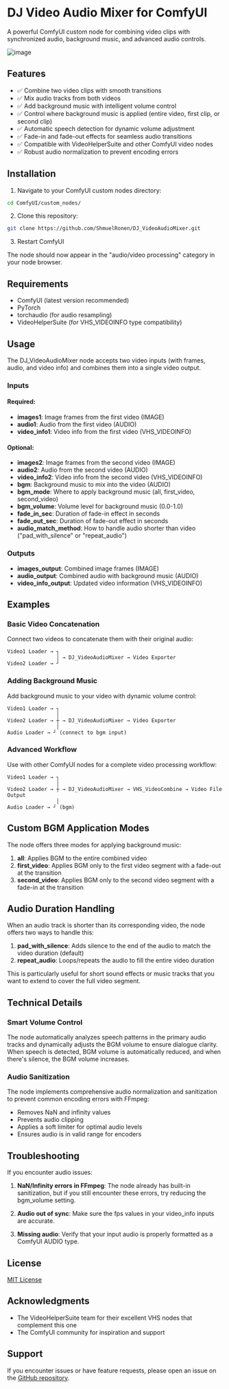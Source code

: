 # DJ Video Audio Mixer for ComfyUI

A powerful ComfyUI custom node for combining video clips with synchronized audio, background music, and advanced audio controls.

![image](https://github.com/user-attachments/assets/dc5df155-51e5-4dd5-8180-0d844a4dccf9)

## Features

- ✅ Combine two video clips with smooth transitions
- ✅ Mix audio tracks from both videos
- ✅ Add background music with intelligent volume control
- ✅ Control where background music is applied (entire video, first clip, or second clip)
- ✅ Automatic speech detection for dynamic volume adjustment
- ✅ Fade-in and fade-out effects for seamless audio transitions
- ✅ Compatible with VideoHelperSuite and other ComfyUI video nodes
- ✅ Robust audio normalization to prevent encoding errors

## Installation

1. Navigate to your ComfyUI custom nodes directory:
```bash
cd ComfyUI/custom_nodes/
```

2. Clone this repository:
```bash
git clone https://github.com/ShmuelRonen/DJ_VideoAudioMixer.git
```

3. Restart ComfyUI

The node should now appear in the "audio/video processing" category in your node browser.

## Requirements

- ComfyUI (latest version recommended)
- PyTorch
- torchaudio (for audio resampling)
- VideoHelperSuite (for VHS_VIDEOINFO type compatibility)

## Usage

The DJ_VideoAudioMixer node accepts two video inputs (with frames, audio, and video info) and combines them into a single video output.

### Inputs

#### Required:
- **images1**: Image frames from the first video (IMAGE)
- **audio1**: Audio from the first video (AUDIO) 
- **video_info1**: Video info from the first video (VHS_VIDEOINFO)

#### Optional:
- **images2**: Image frames from the second video (IMAGE)
- **audio2**: Audio from the second video (AUDIO)
- **video_info2**: Video info from the second video (VHS_VIDEOINFO)
- **bgm**: Background music to mix into the video (AUDIO)
- **bgm_mode**: Where to apply background music (all, first_video, second_video)
- **bgm_volume**: Volume level for background music (0.0-1.0)
- **fade_in_sec**: Duration of fade-in effect in seconds
- **fade_out_sec**: Duration of fade-out effect in seconds
- **audio_match_method**: How to handle audio shorter than video ("pad_with_silence" or "repeat_audio")

### Outputs

- **images_output**: Combined image frames (IMAGE)
- **audio_output**: Combined audio with background music (AUDIO)
- **video_info_output**: Updated video information (VHS_VIDEOINFO)

## Examples

### Basic Video Concatenation

Connect two videos to concatenate them with their original audio:

```
Video1 Loader → ┐
                │ → DJ_VideoAudioMixer → Video Exporter
Video2 Loader → ┘
```

### Adding Background Music

Add background music to your video with dynamic volume control:

```
Video1 Loader → ┐
                │
Video2 Loader → ┼ → DJ_VideoAudioMixer → Video Exporter
                │
Audio Loader → ┘ (connect to bgm input)
```

### Advanced Workflow

Use with other ComfyUI nodes for a complete video processing workflow:

```
Video1 Loader → ┐
                │
Video2 Loader → ┼ → DJ_VideoAudioMixer → VHS_VideoCombine → Video File Output
                │
Audio Loader → ┘ (bgm)
```

## Custom BGM Application Modes

The node offers three modes for applying background music:

1. **all**: Applies BGM to the entire combined video
2. **first_video**: Applies BGM only to the first video segment with a fade-out at the transition
3. **second_video**: Applies BGM only to the second video segment with a fade-in at the transition

## Audio Duration Handling

When an audio track is shorter than its corresponding video, the node offers two ways to handle this:

1. **pad_with_silence**: Adds silence to the end of the audio to match the video duration (default)
2. **repeat_audio**: Loops/repeats the audio to fill the entire video duration

This is particularly useful for short sound effects or music tracks that you want to extend to cover the full video segment.

## Technical Details

### Smart Volume Control

The node automatically analyzes speech patterns in the primary audio tracks and dynamically adjusts the BGM volume to ensure dialogue clarity. When speech is detected, BGM volume is automatically reduced, and when there's silence, the BGM volume increases.

### Audio Sanitization

The node implements comprehensive audio normalization and sanitization to prevent common encoding errors with FFmpeg:
- Removes NaN and infinity values
- Prevents audio clipping
- Applies a soft limiter for optimal audio levels
- Ensures audio is in valid range for encoders

## Troubleshooting

If you encounter audio issues:

1. **NaN/Infinity errors in FFmpeg**: The node already has built-in sanitization, but if you still encounter these errors, try reducing the bgm_volume setting.

2. **Audio out of sync**: Make sure the fps values in your video_info inputs are accurate.

3. **Missing audio**: Verify that your input audio is properly formatted as a ComfyUI AUDIO type.

## License

[MIT License](LICENSE)

## Acknowledgments

- The VideoHelperSuite team for their excellent VHS nodes that complement this one
- The ComfyUI community for inspiration and support

## Support

If you encounter issues or have feature requests, please open an issue on the [GitHub repository](https://github.com/ShmuelRonen/DJ_VideoAudioMixer/issues).
